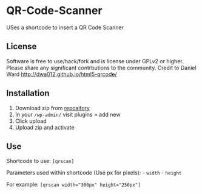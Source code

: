 QR-Code-Scanner
===============

USes a shortcode to insert a QR Code Scanner

## License

Software is free to use/hack/fork and is license under GPLv2 or higher.  Please share any significant contrbutions to the community. Credit to Daniel Ward http://dwa012.github.io/html5-qrcode/

## Installation

1.  Download zip from [repository](https://github.com/TurnereManager/3D-Model-Viewer)
2.  In your `/wp-admin/` visit plugins > add new
3.  Click upload
4.  Upload zip and activate

## Use

Shortcode to use: `[qrscan]`

Parameters used within shortcode (Use px for pixels):
	- `width`
	- `height`

For example: `[qrscan width="300px" height="250px"]`